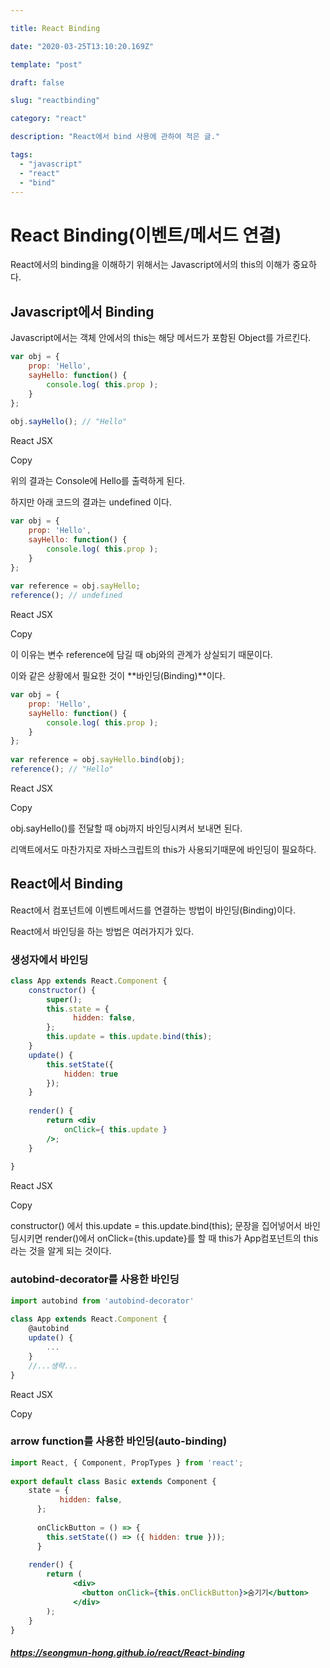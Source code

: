 ```yaml
---

title: React Binding

date: "2020-03-25T13:10:20.169Z"

template: "post"

draft: false

slug: "reactbinding"

category: "react"

description: "React에서 bind 사용에 관하여 적은 글."

tags:
  - "javascript"
  - "react"
  - "bind"
---
```

# React Binding(이벤트/메서드 연결)

React에서의 binding을 이해하기 위해서는 Javascript에서의 this의 이해가 중요하다.

## Javascript에서 Binding

Javascript에서는 객체 안에서의 this는 해당 메서드가 포함된 Object를 가르킨다.

```jsx
var obj = {  
    prop: 'Hello',
    sayHello: function() {
        console.log( this.prop );
    }
};
 
obj.sayHello(); // "Hello"
```

React JSX

Copy

위의 결과는 Console에 Hello를 출력하게 된다.

하지만 아래 코드의 결과는 undefined 이다.

```jsx
var obj = {  
    prop: 'Hello',
    sayHello: function() {
        console.log( this.prop );
    }
};
 
var reference = obj.sayHello;
reference(); // undefined
```

React JSX

Copy

이 이유는 변수 reference에 담길 때 obj와의 관계가 상실되기 때문이다.

이와 같은 상황에서 필요한 것이 **바인딩(Binding)**이다.

```jsx
var obj = {  
    prop: 'Hello',
    sayHello: function() {
        console.log( this.prop );
    }
};
 
var reference = obj.sayHello.bind(obj);
reference(); // "Hello"
```

React JSX

Copy

obj.sayHello()를 전달할 때 obj까지 바인딩시켜서 보내면 된다.

리액트에서도 마찬가지로 자바스크립트의 this가 사용되기때문에 바인딩이 필요하다.

## React에서 Binding

React에서 컴포넌트에 이벤트메서드를 연결하는 방법이 바인딩(Binding)이다.

React에서 바인딩을 하는 방법은 여러가지가 있다.

### 생성자에서 바인딩

```jsx
class App extends React.Component {
    constructor() {
        super();
        this.state = {
              hidden: false,
        };
        this.update = this.update.bind(this);
    }
    update() {
        this.setState({
            hidden: true
        });
    }
 
    render() {
        return <div
            onClick={ this.update }
        />;
    }
 
}
```

React JSX

Copy

constructor() 에서 this.update = this.update.bind(this); 문장을 집어넣어서 바인딩시키면 render()에서 onClick={this.update}를 할 때 this가 App컴포넌트의 this라는 것을 알게 되는 것이다.

### autobind-decorator를 사용한 바인딩

```jsx
import autobind from 'autobind-decorator'
 
class App extends React.Component {  
    @autobind
    update() {
        ...
    }
    //...생략...
}
```

React JSX

Copy

### arrow function를 사용한 바인딩(auto-binding)

```jsx
import React, { Component, PropTypes } from 'react';
 
export default class Basic extends Component {
    state = {
           hidden: false,
      };
 
      onClickButton = () => {
        this.setState(() => ({ hidden: true }));
      }
    
    render() {
        return (
              <div>
                <button onClick={this.onClickButton}>숨기기</button>
              </div>
        );
    }
}
```





##### ***https://seongmun-hong.github.io/react/React-binding***

